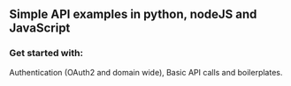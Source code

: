 ## Simple API examples in python, nodeJS and JavaScript

### Get started with:

Authentication (OAuth2 and domain wide), Basic API calls and boilerplates.
